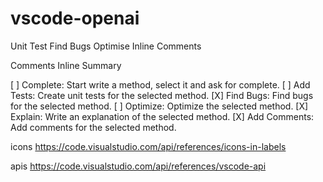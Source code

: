 # vscode-openai

Unit Test
Find Bugs
Optimise
Inline Comments

Comments
Inline
Summary

[ ] Complete: Start write a method, select it and ask for complete.
[ ] Add Tests: Create unit tests for the selected method.
[X] Find Bugs: Find bugs for the selected method.
[ ] Optimize: Optimize the selected method.
[X] Explain: Write an explanation of the selected method.
[X] Add Comments: Add comments for the selected method.


icons
https://code.visualstudio.com/api/references/icons-in-labels

apis
https://code.visualstudio.com/api/references/vscode-api
